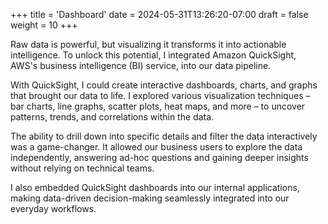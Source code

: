 +++
title = 'Dashboard'
date = 2024-05-31T13:26:20-07:00
draft = false
weight = 10
+++

Raw data is powerful, but visualizing it transforms it into actionable intelligence. To unlock this potential, I integrated Amazon QuickSight, AWS's business intelligence (BI) service, into our data pipeline.

With QuickSight, I could create interactive dashboards, charts, and graphs that brought our data to life. I explored various visualization techniques – bar charts, line graphs, scatter plots, heat maps, and more – to uncover patterns, trends, and correlations within the data.

The ability to drill down into specific details and filter the data interactively was a game-changer. It allowed our business users to explore the data independently, answering ad-hoc questions and gaining deeper insights without relying on technical teams.

I also embedded QuickSight dashboards into our internal applications, making data-driven decision-making seamlessly integrated into our everyday workflows.
